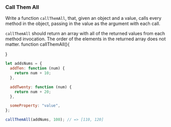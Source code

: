 ### Call Them All

Write a function `callThemAll`, that, given an object and a value, calls every
method in the object, passing in the value as the argument with each call.

`callThemAll` should return an array with all of the returned values from each
method invocation. The order of the elements in the returned array does not
matter.
function callThemAll(){

}

```javascript
let addsNums = {
  addTen: function (num) {
    return num + 10;
  },

  addTwenty: function (num) {
    return num + 20;
  },

  someProperty: "value",
};

callThemAll(addNums, 100); // => [110, 120]
```

